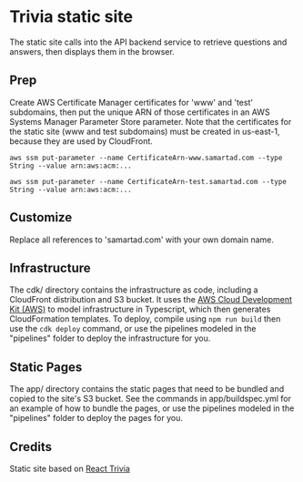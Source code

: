 # Trivia static site

The static site calls into the API backend service to retrieve questions and answers, then displays them in the browser.

## Prep

Create AWS Certificate Manager certificates for 'www' and 'test' subdomains, then put the unique ARN of those certificates in an AWS Systems Manager Parameter Store parameter.  Note that the certificates for the static site (www and test subdomains) must be created in us-east-1, because they are used by CloudFront.

```
aws ssm put-parameter --name CertificateArn-www.samartad.com --type String --value arn:aws:acm:...

aws ssm put-parameter --name CertificateArn-test.samartad.com --type String --value arn:aws:acm:...
```

## Customize

Replace all references to 'samartad.com' with your own domain name.

## Infrastructure

The cdk/ directory contains the infrastructure as code, including a CloudFront distribution and S3 bucket.  It uses the [AWS Cloud Development Kit (AWS)](https://github.com/awslabs/aws-cdk) to model infrastructure in Typescript, which then generates CloudFormation templates.  To deploy, compile using `npm run build` then use the `cdk deploy` command, or use the pipelines modeled in the "pipelines" folder to deploy the infrastructure for you.

## Static Pages

The app/ directory contains the static pages that need to be bundled and copied to the site's S3 bucket.  See the commands in app/buildspec.yml for an example of how to bundle the pages, or use the pipelines modeled in the "pipelines" folder to deploy the pages for you.

## Credits

Static site based on [React Trivia](https://github.com/ccoenraets/react-trivia)
